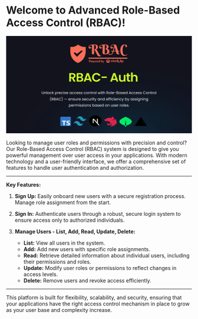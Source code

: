 # Welcome to Advanced Role-Based Access Control (RBAC)!

![Placeholder Image](https://raw.githubusercontent.com/vivekkv178/cdn/main/rbac/Thumbnail.png)

Looking to manage user roles and permissions with precision and control? Our Role-Based Access Control (RBAC) system is designed to give you powerful management over user access in your applications. With modern technology and a user-friendly interface, we offer a comprehensive set of features to handle user authentication and authorization.

---

**Key Features:**

1. **Sign Up:** Easily onboard new users with a secure registration process. Manage role assignment from the start.

2. **Sign In:** Authenticate users through a robust, secure login system to ensure access only to authorized individuals.

3. **Manage Users - List, Add, Read, Update, Delete:**
   - **List:** View all users in the system.
   - **Add:** Add new users with specific role assignments.
   - **Read:** Retrieve detailed information about individual users, including their permissions and roles.
   - **Update:** Modify user roles or permissions to reflect changes in access levels.
   - **Delete:** Remove users and revoke access efficiently.

---

This platform is built for flexibility, scalability, and security, ensuring that your applications have the right access control mechanism in place to grow as your user base and complexity increase.
